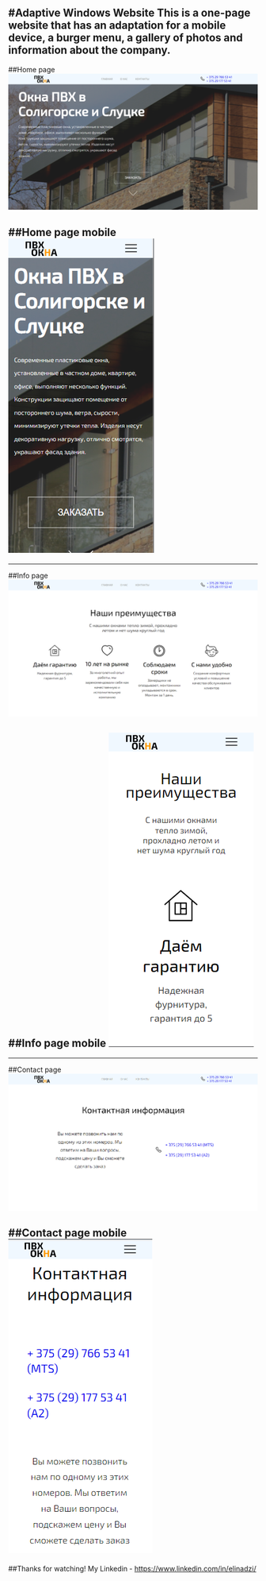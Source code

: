 #Adaptive Windows Website
This is a one-page website that has an adaptation for a mobile device, a burger menu, a gallery of photos and information about the company.
---
##Home page
![home](home1.png)

##Home page mobile
![home_mobile](home2.png)
---

---
##Info page
![info](info1.png)

##Info page mobile
![info_mobile](info2.png)
---

---
##Contact page
![contact](contact1.png)

##Contact page mobile
![contact_mobile](contact2.png)
---

##Thanks for watching!
My Linkedin - https://www.linkedin.com/in/elinadzi/
